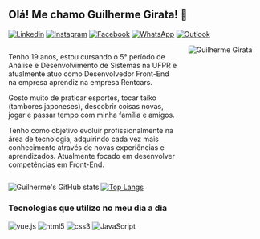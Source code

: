 ## Olá! Me chamo Guilherme Girata! 👋

[![Linkedin](https://img.shields.io/badge/LinkedIn-0077B5?style=for-the-badge&logo=linkedin&logoColor=white)](https://www.linkedin.com/in/guilhermegirata/) [![Instagram](https://img.shields.io/badge/Instagram-E4405F?style=for-the-badge&logo=instagram&logoColor=white)](https://www.instagram.com/guilherme_girata/) [![Facebook](https://img.shields.io/badge/Facebook-1877F2?style=for-the-badge&logo=facebook&logoColor=white)](https://www.facebook.com/guilherme.girata/) [![WhatsApp](https://img.shields.io/badge/WhatsApp-25D366?style=for-the-badge&logo=whatsapp&logoColor=white)](https://whatsa.me/5541996539417) [![Outlook](https://img.shields.io/badge/Microsoft_Outlook-0078D4?style=for-the-badge&logo=microsoft-outlook&logoColor=white)](mailto:guilherme_girata@hotmail.com?subject=Vi%20seu%20Github!&body=Ol%C3%A1%20Guilherme%2C%20tudo%20bem%3F%0D%0A%0D%0AVi%20seu%20GitHub%20e%20gostaria%20de%20entrar%20em%20contato!) 

<div style="display:flex;">
  <div style="flex: 70%; padding-right: 20px;">
    <p>Tenho 19 anos, estou cursando o 5° período de Análise e Desenvolvimento de Sistemas na UFPR e atualmente atuo como Desenvolvedor Front-End na empresa aprendiz na empresa Rentcars.</p>
    <p>Gosto muito de praticar esportes, tocar taiko (tambores japoneses), descobrir coisas novas, jogar e passar tempo com minha família e amigos.</p>
    <p>Tenho como objetivo evoluir profissionalmente na área de tecnologia, adquirindo cada vez mais conhecimento através de novas experiências e aprendizados. Atualmente focado em desenvolver competências em Front-End.</p>
  </div>
  <div style="flex: 30%;">
    <img alt="Guilherme Girata" src="https://media.licdn.com/dms/image/D4D03AQHUunuuesoybw/profile-displayphoto-shrink_200_200/0/1677624033552?e=1683763200&v=beta&t=HdfBIH9MKLkDvYV9IUFgo3qVjWkYL8etMp1RMZZ3Twg">
  </div>
</div>


![Guilherme's GitHub stats](https://github-readme-stats.vercel.app/api?username=GuilhermeGirata&show_icons=true&theme=transparent&line_height=24) [![Top Langs](https://github-readme-stats.vercel.app/api/top-langs/?username=GuilhermeGirata&layout=compact&langs_count=8&theme=transparent)](https://github.com/GuilhermeGirata/github-readme-stats)

### Tecnologias que utilizo no meu dia a dia

<div style="display: inline_block">
    <img align="center" alt="vue.js" src="https://img.shields.io/badge/Vue.js-35495E?style=for-the-badge&logo=vue.js&logoColor=4FC08D" />
    <img align="center" alt="html5" src="https://img.shields.io/badge/HTML5-E34F26?style=for-the-badge&logo=html5&logoColor=white" />
    <img align="center" alt="css3" src="https://img.shields.io/badge/CSS3-1572B6?style=for-the-badge&logo=css3&logoColor=white" />
    <img align="center" alt="JavaScript" src="https://img.shields.io/badge/JavaScript-F7DF1E?style=for-the-badge&logo=javascript&logoColor=black" />
</div>
